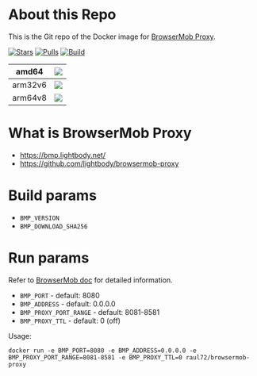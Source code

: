 # About this Repo

This is the Git repo of the Docker image for [BrowserMob Proxy](https://hub.docker.com/r/raul72/browsermob-proxy/).

[![Stars](https://img.shields.io/docker/stars/raul72/browsermob-proxy.svg)](https://hub.docker.com/r/raul72/browsermob-proxy/)
[![Pulls](https://img.shields.io/docker/pulls/raul72/browsermob-proxy.svg)](https://hub.docker.com/r/raul72/browsermob-proxy/)
[![Build](https://api.travis-ci.com/raul72/docker-browsermob-proxy.svg?branch=master)](https://travis-ci.com/raul72/docker-browsermob-proxy)

| amd64 | [![](https://images.microbadger.com/badges/image/raul72/browsermob-proxy.svg)](https://microbadger.com/images/raul72/browsermob-proxy "Get your own image badge on microbadger.com") |
|:-:|:-:|
| arm32v6 | [![](https://images.microbadger.com/badges/image/raul72/browsermob-proxy:arm32v6-latest.svg)](https://microbadger.com/images/raul72/browsermob-proxy:arm32v6-latest "Get your own image badge on microbadger.com") |
| arm64v8 | [![](https://images.microbadger.com/badges/image/raul72/browsermob-proxy:arm64v8-latest.svg)](https://microbadger.com/images/raul72/browsermob-proxy:arm64v8-latest "Get your own image badge on microbadger.com") |

# What is BrowserMob Proxy

  - https://bmp.lightbody.net/
  - https://github.com/lightbody/browsermob-proxy

# Build params

  - `BMP_VERSION`
  - `BMP_DOWNLOAD_SHA256`

# Run params

Refer to [BrowserMob doc](https://github.com/lightbody/browsermob-proxy/blob/master/README.md#command-line-arguments) for detailed information. 

  - `BMP_PORT` - default: 8080
  - `BMP_ADDRESS` - default: 0.0.0.0
  - `BMP_PROXY_PORT_RANGE` - default: 8081-8581
  - `BMP_PROXY_TTL` - default: 0 (off)

Usage: 
```
docker run -e BMP_PORT=8080 -e BMP_ADDRESS=0.0.0.0 -e BMP_PROXY_PORT_RANGE=8081-8581 -e BMP_PROXY_TTL=0 raul72/browsermob-proxy
```
